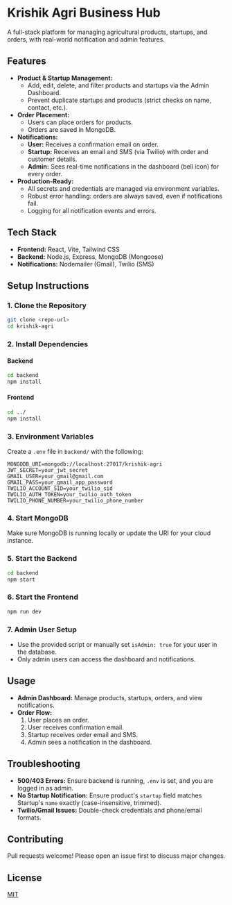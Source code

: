 # Krishik Agri Business Hub

A full-stack platform for managing agricultural products, startups, and orders, with real-world notification and admin features.

## Features

- **Product & Startup Management:**
  - Add, edit, delete, and filter products and startups via the Admin Dashboard.
  - Prevent duplicate startups and products (strict checks on name, contact, etc.).
- **Order Placement:**
  - Users can place orders for products.
  - Orders are saved in MongoDB.
- **Notifications:**
  - **User:** Receives a confirmation email on order.
  - **Startup:** Receives an email and SMS (via Twilio) with order and customer details.
  - **Admin:** Sees real-time notifications in the dashboard (bell icon) for every order.
- **Production-Ready:**
  - All secrets and credentials are managed via environment variables.
  - Robust error handling: orders are always saved, even if notifications fail.
  - Logging for all notification events and errors.

## Tech Stack
- **Frontend:** React, Vite, Tailwind CSS
- **Backend:** Node.js, Express, MongoDB (Mongoose)
- **Notifications:** Nodemailer (Gmail), Twilio (SMS)

## Setup Instructions

### 1. Clone the Repository
```sh
git clone <repo-url>
cd krishik-agri
```

### 2. Install Dependencies
#### Backend
```sh
cd backend
npm install
```
#### Frontend
```sh
cd ../
npm install
```

### 3. Environment Variables
Create a `.env` file in `backend/` with the following:
```env
MONGODB_URI=mongodb://localhost:27017/krishik-agri
JWT_SECRET=your_jwt_secret
GMAIL_USER=your_gmail@gmail.com
GMAIL_PASS=your_gmail_app_password
TWILIO_ACCOUNT_SID=your_twilio_sid
TWILIO_AUTH_TOKEN=your_twilio_auth_token
TWILIO_PHONE_NUMBER=your_twilio_phone_number
```

### 4. Start MongoDB
Make sure MongoDB is running locally or update the URI for your cloud instance.

### 5. Start the Backend
```sh
cd backend
npm start
```

### 6. Start the Frontend
```sh
npm run dev
```

### 7. Admin User Setup
- Use the provided script or manually set `isAdmin: true` for your user in the database.
- Only admin users can access the dashboard and notifications.

## Usage
- **Admin Dashboard:** Manage products, startups, orders, and view notifications.
- **Order Flow:**
  1. User places an order.
  2. User receives confirmation email.
  3. Startup receives order email and SMS.
  4. Admin sees a notification in the dashboard.

## Troubleshooting
- **500/403 Errors:** Ensure backend is running, `.env` is set, and you are logged in as admin.
- **No Startup Notification:** Ensure product's `startup` field matches Startup's `name` exactly (case-insensitive, trimmed).
- **Twilio/Gmail Issues:** Double-check credentials and phone/email formats.

## Contributing
Pull requests welcome! Please open an issue first to discuss major changes.

## License
[MIT](LICENSE)
